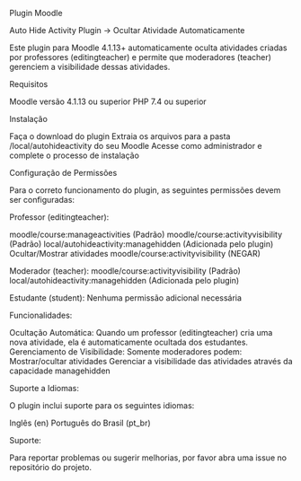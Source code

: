 Plugin Moodle

Auto Hide Activity Plugin → Ocultar Atividade Automaticamente

Este plugin para Moodle 4.1.13+ automaticamente oculta atividades criadas por professores (editingteacher) e permite que moderadores (teacher) gerenciem a visibilidade dessas atividades.

Requisitos

Moodle versão 4.1.13 ou superior
PHP 7.4 ou superior

Instalação

Faça o download do plugin
Extraia os arquivos para a pasta /local/autohideactivity do seu Moodle
Acesse como administrador e complete o processo de instalação

Configuração de Permissões

Para o correto funcionamento do plugin, as seguintes permissões devem ser configuradas:

Professor (editingteacher):

moodle/course:manageactivities (Padrão)
moodle/course:activityvisibility (Padrão)
local/autohideactivity:managehidden (Adicionada pelo plugin)
Ocultar/Mostrar atividades
moodle/course:activityvisibility (NEGAR)

Moderador (teacher):
moodle/course:activityvisibility (Padrão)
local/autohideactivity:managehidden (Adicionada pelo plugin)

Estudante (student):
Nenhuma permissão adicional necessária

Funcionalidades:

Ocultação Automática: Quando um professor (editingteacher) cria uma nova atividade, ela é automaticamente ocultada dos estudantes.
Gerenciamento de Visibilidade: Somente moderadores podem: 
Mostrar/ocultar atividades
Gerenciar a visibilidade das atividades através da capacidade managehidden


Suporte a Idiomas:

O plugin inclui suporte para os seguintes idiomas:

Inglês (en)
Português do Brasil (pt_br)

Suporte:

Para reportar problemas ou sugerir melhorias, por favor abra uma issue no repositório do projeto.

